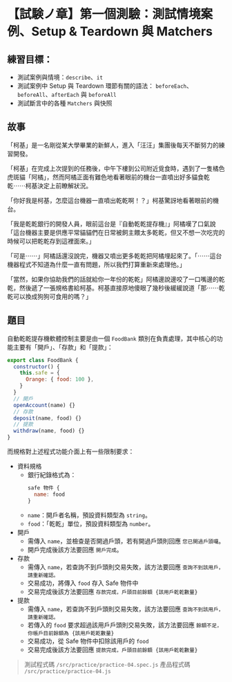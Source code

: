 # 【試験ノ章】第一個測驗：測試情境案例、Setup & Teardown 與 Matchers

## 練習目標：
- 測試案例與情境：`describe`、`it`
- 測試案例中 Setup 與 Teardown 環節有關的語法： `beforeEach`、`beforeAll`、`afterEach` 與 `beforeAll`
- 測試斷言中的各種 `Matchers` 與快照

## 故事
「柯基」是一名剛從某大學畢業的新鮮人，進入「汪汪」集團後每天不斷努力的練習開發。

「柯基」在完成上次提到的任務後，中午下樓到公司附近覓食時，遇到了一隻橘色虎斑貓「阿橘」，然而阿橘正面有難色地看著眼前的機台一直噴出好多貓食乾乾⋯⋯柯基決定上前瞭解狀況。

「你好我是柯基，怎麼這台機器一直噴出乾乾啊！？」柯基驚訝地看著眼前的機台。

「我是乾乾銀行的開發人員，眼前這台是『自動乾乾提存機』」阿橘嘆了口氣說「這台機器主要是供應平常貓貓們在日常被飼主餵太多乾乾，但又不想一次吃完的時候可以把乾乾存到這裡面來。」

「可是⋯⋯」阿橘話還沒說完，機器又噴出更多乾乾把阿橘埋起來了。「⋯⋯這台機器程式不知道為什麼一直有問題，所以我們打算重新來處理他。」

「當然，如果你協助我們的話就給你一年份的乾乾」阿橘邊說邊咬了一口嘴邊的乾乾，然後遞了一張規格書給柯基。柯基直接原地傻眼了幾秒後緩緩說道「那⋯⋯乾乾可以換成狗狗可食用的嗎？」

## 題目

自動乾乾提存機軟體控制主要是由一個 `FoodBank` 類別在負責處理，其中核心的功能主要有「開戶」、「存款」和「提款」：

```js
export class FoodBank {
  constructor() {
    this.safe = {
      Orange: { food: 100 },
    }
  }
  // 開戶
  openAccount(name) {}
  // 存款
  deposit(name, food) {}
  // 提款
  withdraw(name, food) {}
}
```

而規格對上述程式功能介面上有一些限制要求：
- 資料規格
  - 銀行紀錄格式為：
    ```js
    safe 物件 {
      name: food
    }
    ```
  - `name`：開戶者名稱，預設資料類型為 `string`。
  - `food`：「乾乾」單位，預設資料類型為 `number`。
- 開戶
  - 需傳入 `name`，並檢查是否開過戶頭，若有開過戶頭則回應 `您已開過戶頭囉`。
  - 開戶完成後該方法要回應 `開戶完成`。
- 存款
  - 需傳入 `name`，若查詢不到戶頭則交易失敗，該方法要回應 `查詢不到該用戶，請重新確認。`
  - 交易成功，將傳入 `food` 存入 Safe 物件中
  - 交易完成後該方法要回應 `存款完成，戶頭目前餘額 {該用戶乾乾數量}`
- 提款
  - 需傳入 `name`，若查詢不到戶頭則交易失敗，該方法要回應 `查詢不到該用戶，請重新確認。`
  - 若傳入的 `food` 要求超過該用戶戶頭則交易失敗，該方法要回應 `餘額不足，你帳戶目前餘額為 {該用戶乾乾數量}`
  - 交易成功，從 Safe 物件中扣除該用戶的 `food`
  - 交易完成後該方法要回應 `提款完成，戶頭目前餘額 {該用戶乾乾數量}`

> 測試程式碼 `/src/practice/practice-04.spec.js`
> 產品程式碼 `/src/practice/practice-04.js`